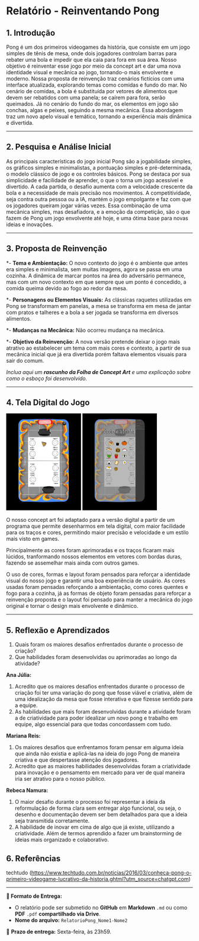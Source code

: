 # Relatório - Reinventando Pong


## 1. Introdução  
Pong é um dos primeiros videogames da história, que consiste em um jogo simples de tênis de mesa, onde dois jogadores controlam barras para rebater uma bola e impedir que ela caia para fora em sua área. Nosso objetivo é reinventar esse jogo por meio da concept art e dar uma nova identidade visual e mecânica ao jogo, tornando-o mais envolvente e moderno. Nossa proposta de reinvenção traz cenários fictícios com uma interface atualizada, explorando temas como comidas e fundo do mar. No cenário de comidas, a bola é substituída por vetores de alimentos que devem ser rebatidos com uma panela; se caírem para fora, serão queimados. Já no cenário do fundo do mar, os elementos em jogo são conchas, algas e peixes, seguindo a mesma mecânica. Essa abordagem traz um novo apelo visual e temático, tornando a experiência mais dinâmica e divertida.
 
---

## 2. Pesquisa e Análise Inicial  
As principais características do jogo inicial Pong são a jogabilidade simples, os gráficos simples e minimalistas, a pontuação simples e pré-determinada, o modelo clássico de jogo e os controles básicos. Pong se destaca por sua simplicidade e facilidade de aprender, o que o torna um jogo acessível e divertido. A cada partida, o desafio aumenta com a velocidade crescente da bola e a necessidade de mais precisão nos movimentos. A competitividade, seja contra outra pessoa ou a IA, mantém o jogo empolgante e faz com que os jogadores queiram jogar várias vezes. Essa combinação de uma mecânica simples, mas desafiadora, e a emoção da competição, são o que fazem de Pong um jogo envolvente até hoje, e uma ótima base para novas ideias e inovações.

---

## 3. Proposta de Reinvenção  

*- **Tema e Ambientação:** O novo contexto do jogo é o ambiente que antes era simples e minimalista, sem muitas imagens, agora se passa em uma cozinha. A dinâmica de marcar pontos na área do adversário permanece, mas com um novo contexto em que sempre que um ponto é concedido, a comida queima devido ao fogo ao redor da mesa.

*- **Personagens ou Elementos Visuais:** As clássicas raquetes utilizadas em Pong se transformam em panelas, a mesa se transforma em mesa de jantar com pratos e talheres e a bola a ser jogada se transforma em diversos alimentos.

*- **Mudanças na Mecânica:** Não ocorreu mudança na mecânica.

*- **Objetivo da Reinvenção:** A nova versão pretende deixar o jogo mais atrativo ao estabelecer um tema com mais cores e contexto, a partir de sua mecânica inicial que já era divertida porém faltava elementos visuais para sair do comum.

*Inclua aqui um **rascunho da Folha de Concept Art** e uma explicação sobre como o esboço foi desenvolvido.*

---

## 4. Tela Digital do Jogo  
  <img src="https://github.com/marianalreis/Relatorio-Pong/blob/main/Tela%20jogo%20UX.jpeg" style="width:40%"/>  <img src="https://github.com/marianalreis/Relatorio-Pong/blob/main/Tela%20jogo%20ux%202.jpeg" style="width:40%"/>

O nosso concept art foi adaptado para a versão digital a partir de um programa que permite desenharmos em tela digital, com maior facilidade para os traços e cores, permitindo maior precisão e velocidade e um estilo mais visto em games.

Principalmente as cores foram aprimoradas e os traços ficaram mais lúcidos, tranformando nossos elementos em vetores com bordas duras, fazendo se assemelhar mais ainda com outros games.

O uso de cores, formas e layout foram pensados para reforçar a identidade visual do nosso jogo e garantir uma boa experiência de usuário. As cores usadas foram pensadas reforçando a ambientação, como cores quentes e fogo para a cozinha, já as formas de objeto foram pensadas para reforçar a reinvenção proposta e o layout foi pensado para manter a mecânica do jogo original e tornar o design mais envolvente e dinâmico.

---

## 5. Reflexão e Aprendizados  

1. Quais foram os maiores desafios enfrentados durante o processo de criação?
2. Que habilidades foram desenvolvidas ou aprimoradas ao longo da atividade?  

**Ana Júlia:**
1) Acredito que os maiores desafios enfrentados durante o processo de criação foi ter uma variação do pong que fosse viável e criativa, além de uma idealização da mesa que fosse interativa e que fizesse sentido para a equipe.
2) As habilidades que mais foram desenvolvidas durante a atividade foram a de criatividade para poder idealizar um novo pong e trabalho em equipe, algo essencial para que todas concordassem com tudo.

**Mariana Reis:**
1) Os maiores desafios que enfrentamos foram pensar em alguma ideia que ainda não existia e aplicá-las na ideia do jogo Pong de maneira criativa e que despertasse atenção dos jogadores.
2) Acredito que as maiores habilidades desenvolvidas foram a criatividade para inovação  e o pensamento em mercado para ver de qual maneira iria ser atrativo para o nosso público.
   
**Rebeca Namura:**
1) O maior desafio durante o processo foi representar a ideia da reformulação de forma clara sem entregar algo funcional, ou seja, o desenho e documentação devem ser bem detalhados para que a ideia seja transmitida corretamente.
2) A habilidade de inovar em cima de algo que já existe, utilizando a criatividade. Além de termos aprendido a fazer um brainstorming de ideias mais organizado e colaborativo.


## 6. Referências
techtudo (https://www.techtudo.com.br/noticias/2016/03/conheca-pong-o-primeiro-videogame-lucrativo-da-historia.ghtml?utm_source=chatgpt.com)

---

**📝 Formato de Entrega:**  
- O relatório pode ser submetido no **GitHub** em **Markdown** `.md` ou como **PDF** `.pdf` **compartilhado via Drive**.  
- **Nome do arquivo:** `RelatorioPong_Nome1-Nome2`  

📌 **Prazo de entrega:** Sexta-feira, às 23h59.
